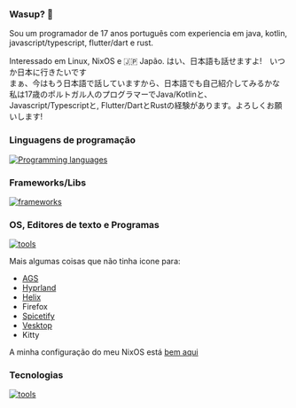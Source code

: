 ### Wasup? 👋

Sou um programador de 17 anos português com experiencia em java, kotlin, javascript/typescript, flutter/dart e rust.

Interessado em Linux, NixOS e 🇯🇵 Japão. はい、日本語も話せますよ!　いつか日本に行きたいです  
まぁ、今はもう日本語で話していますから、日本語でも自己紹介してみるかな  
私は17歳のポルトガル人のプログラマーでJava/Kotlinと、Javascript/Typescriptと, Flutter/DartとRustの経験があります。よろしくお願いします!  
### Linguagens de programação

[![Programming languages](https://skillicons.dev/icons?i=c,css,dart,html,js,nix,nodejs,ts,rust)](https://skillicons.dev)

### Frameworks/Libs

[![frameworks](https://skillicons.dev/icons?i=actix,flutter,svelte,react,tailwind)](https://skillicons.dev)

### OS, Editores de texto e Programas

[![tools](https://skillicons.dev/icons?i=linux,nix,neovim,vscode,discord)](https://skillicons.dev)

Mais algumas coisas que não tinha icone para:

- [AGS](https://github.com/aylur/ags)
- [Hyprland](https://hyprland.org)
- [Helix](https://helix-editor.org)
- Firefox
- [Spicetify](https://spicetify.app/)
- [Vesktop](https://github.com/Vencord/Vesktop)
- Kitty

A minha configuração do meu NixOS está [bem aqui](https://github.com/coffeeispower/nix-configuration)
### Tecnologias

[![tools](https://skillicons.dev/icons?i=git,github,idea,mysql,pnpm,postgres,redis,sentry,wasm,mongodb,githubactions)](https://skillicons.dev)
